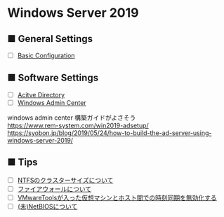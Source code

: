 # Windows Server 2019
## ■ General Settings
- [ ] [Basic Configuration](https://github.com/thetaru/memorandum/tree/master/OS/Windows/Windows%20Server%202019/settings)
## ■ Software Settings
- [ ] [Acitve Directory]()
- [ ] [Windows Admin Center](https://github.com/thetaru/memorandum/tree/master/OS/Windows/Windows%20Server%202019/WindowsAdminCenter)

windows admin center 構築ガイドがよさそう  
https://www.rem-system.com/win2019-adsetup/
https://syobon.jp/blog/2019/05/24/how-to-build-the-ad-server-using-windows-server-2019/  
## ■ Tips
- [ ] [NTFSのクラスターサイズについて](https://github.com/thetaru/memorandum/tree/master/OS/Windows/Windows%20Server%202019/ntfs_clustersize)
- [ ] [ファイアウォールについて](https://github.com/thetaru/memorandum/tree/master/OS/Windows/Windows%20Server%202019/firewall)
- [ ] [VMwareToolsが入った仮想マシンとホスト間での時刻同期を無効化する](https://github.com/thetaru/memorandum/tree/master/OS/Windows/Windows%20Server%202019/VMwareTools_Disable_Timesync)
- [ ] [(未)NetBIOSについて]()
